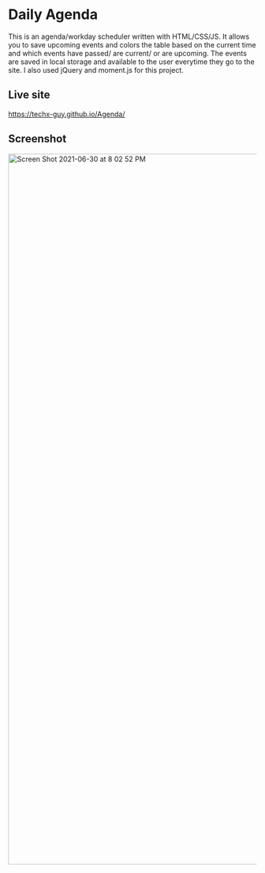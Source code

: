 # Daily Agenda
This is an agenda/workday scheduler written with HTML/CSS/JS. It allows you to save upcoming events and colors the table based on the current time and which events have passed/ are current/ or are upcoming. The events are saved in local storage and available to the user everytime they go to the site. I also used jQuery and moment.js for this project.

## Live site
https://techx-guy.github.io/Agenda/

## Screenshot
<img width="1438" alt="Screen Shot 2021-06-30 at 8 02 52 PM" src="https://user-images.githubusercontent.com/70029654/124045684-2d3ef580-d9de-11eb-835d-4f7535fe62c7.png">
